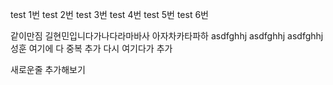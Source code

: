 test 1번
test 2번
test 3번
test 4번
test 5번
test 6번

같이만짐
길현민입니다가나다라마바사
아자차카타파하
asdfghhj asdfghhj asdfghhj 성훈 여기에 다 중복 추가 다시 여기다가 추가

새로운줄 추가해보기
